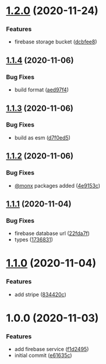 # [1.2.0](https://github.com/monx-dev/default-services/compare/v1.1.4...v1.2.0) (2020-11-24)


### Features

* firebase storage bucket ([dcbfee8](https://github.com/monx-dev/default-services/commit/dcbfee8b1b07490493f44eb990f21a4bbc1351ec))

## [1.1.4](https://github.com/monx-dev/default-services/compare/v1.1.3...v1.1.4) (2020-11-06)


### Bug Fixes

* build format ([aed97f4](https://github.com/monx-dev/default-services/commit/aed97f4ec94e9f66dba07b6f1231ce7ad121a762))

## [1.1.3](https://github.com/monx-dev/default-services/compare/v1.1.2...v1.1.3) (2020-11-06)


### Bug Fixes

* build as esm ([d7f0ed5](https://github.com/monx-dev/default-services/commit/d7f0ed5e5e74c1023c0966e3a9f5c687159ce21e))

## [1.1.2](https://github.com/monx-dev/default-services/compare/v1.1.1...v1.1.2) (2020-11-06)


### Bug Fixes

* [@monx](https://github.com/monx) packages added ([4e9153c](https://github.com/monx-dev/default-services/commit/4e9153c8c309c385cb7983930c54acf2a7466ee3))

## [1.1.1](https://github.com/monx-dev/default-services/compare/v1.1.0...v1.1.1) (2020-11-04)


### Bug Fixes

* firebase database url ([22fda7f](https://github.com/monx-dev/default-services/commit/22fda7ff71fbd0935d4e4be3b6e165da37e18ed9))
* types ([1736831](https://github.com/monx-dev/default-services/commit/173683168b919112bad81810a1ebbb8bc4abe2e3))

# [1.1.0](https://github.com/monx-dev/default-services/compare/v1.0.0...v1.1.0) (2020-11-04)


### Features

* add stripe ([834420c](https://github.com/monx-dev/default-services/commit/834420c872bdb098cda119cb32f5e4ab691dd10f))

# 1.0.0 (2020-11-03)


### Features

* add firebase service ([f1d2495](https://github.com/monx-dev/default-services/commit/f1d2495cfb0f8c854b410c41f959ecf3e0e38173))
* initial commit ([e61635c](https://github.com/monx-dev/default-services/commit/e61635cabb8cfad77763be6db97a4539dfe9594e))
